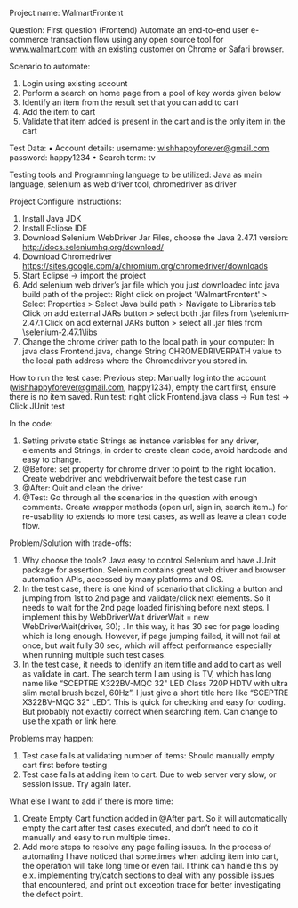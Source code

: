 Project name:  WalmartFrontent


Question: First question (Frontend)
Automate an end-to-end user e-commerce transaction flow using any open source tool for www.walmart.com with an existing customer on Chrome or Safari browser.


Scenario to automate:
1. Login using existing account
2. Perform a search on home page from a pool of key words given below
3. Identify an item from the result set that you can add to cart
4. Add the item to cart
5. Validate that item added is present in the cart and is the only item in the cart


Test Data:
• Account details: 
	username: wishhappyforever@gmail.com
	password: happy1234
• Search term: tv


Testing tools and Programming language to be utilized: 
Java as main language, selenium as web driver tool, chromedriver as driver


Project Configure Instructions:
1. Install Java JDK 
2. Install Eclipse IDE
3. Download Selenium WebDriver Jar Files, choose the Java 2.47.1 version: http://docs.seleniumhq.org/download/ 
4. Download Chromedriver https://sites.google.com/a/chromium.org/chromedriver/downloads
5. Start Eclipse -> import the project
6. Add selenium web driver’s jar file which you just downloaded into java build path of the project:
Right click on project 'WalmartFrontent' > Select Properties > Select Java build path > Navigate to Libraries tab
Click on add external JARs button > select both .jar files from \selenium-2.47.1
Click on add external JARs button > select all .jar files from \selenium-2.47.1\libs
7. Change the chrome driver path to the local path in your computer:
In java class Frontend.java, change String CHROMEDRIVERPATH value to the local path address where the Chromedriver you stored in. 


How to run the test case:
Previous step: Manually log into the account (wishhappyforever@gmail.com, happy1234), empty the cart first, ensure there is no item saved.
Run test: right click Frontend.java class -> Run test -> Click JUnit test


In the code:
1. Setting private static Strings as instance variables for any driver, elements and Strings, in order to create clean code, avoid hardcode and easy to change.
2. @Before: set property for chrome driver to point to the right location. Create webdriver and webdriverwait before the test case run
3. @After: Quit and clean the driver
4. @Test: Go through all the scenarios in the question with enough comments. Create wrapper methods (open url, sign in, search item..) for re-usability to extends to more test cases, as well as leave a clean code flow.


Problem/Solution with trade-offs:
1. Why choose the tools? Java easy to control Selenium and have JUnit package for assertion. Selenium contains great web driver and browser automation APIs, accessed by many platforms and OS. 
2. In the test case, there is one kind of scenario that clicking a button and jumping from 1st to 2nd page and validate/click next elements. So it needs to wait for the 2nd page loaded finishing before next steps. I implement this by WebDriverWait driverWait = new WebDriverWait(driver, 30); . In this way, it has 30 sec for page loading which is long enough. However, if page jumping failed, it will not fail at once, but wait fully 30 sec, which will affect performance especially when running multiple such test cases.
3. In the test case, it needs to identify an item title and add to cart as well as validate in cart. The search term I am using is TV, which has long name like “SCEPTRE X322BV-MQC 32" LED Class 720P HDTV with ultra slim metal brush bezel, 60Hz”. I just give a short title here like “SCEPTRE X322BV-MQC 32" LED”. This is quick for checking and easy for coding. But probably not exactly correct when searching item. Can change to use the xpath or link here.


Problems may happen:
1. Test case fails at validating number of items: Should manually empty cart first before testing
2. Test case fails at adding item to cart. Due to web server very slow, or session issue. Try again later.


What else I want to add if there is more time:
1. Create Empty Cart function added in @After part. So it will automatically empty the cart after test cases executed, and don’t need to do it manually and easy to run multiple times.
2. Add more steps to resolve any page failing issues. In the process of automating I have noticed that sometimes when adding item into cart, the operation will take long time or even fail. I think can handle this by e.x. implementing try/catch sections to deal with any possible issues that encountered, and print out exception trace for better investigating the defect point.
